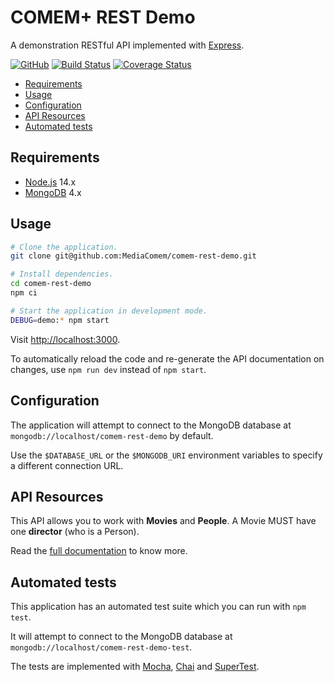 # COMEM+ REST Demo

A demonstration RESTful API implemented with [Express][express].

[![GitHub](https://img.shields.io/github/license/MediaComem/comem-rest-demo)](https://opensource.org/licenses/MIT)
[![Build Status](https://travis-ci.org/MediaComem/comem-rest-demo.svg?branch=master)](https://travis-ci.org/MediaComem/comem-rest-demo)
[![Coverage Status](https://coveralls.io/repos/github/MediaComem/comem-rest-demo/badge.svg?branch=master)](https://coveralls.io/github/MediaComem/comem-rest-demo?branch=master)

<!-- START doctoc generated TOC please keep comment here to allow auto update -->
<!-- DON'T EDIT THIS SECTION, INSTEAD RE-RUN doctoc TO UPDATE -->

- [Requirements](#requirements)
- [Usage](#usage)
- [Configuration](#configuration)
- [API Resources](#api-resources)
- [Automated tests](#automated-tests)

<!-- END doctoc generated TOC please keep comment here to allow auto update -->

## Requirements

- [Node.js][node] 14.x
- [MongoDB][mongo] 4.x

## Usage

```bash
# Clone the application.
git clone git@github.com:MediaComem/comem-rest-demo.git

# Install dependencies.
cd comem-rest-demo
npm ci

# Start the application in development mode.
DEBUG=demo:* npm start
```

Visit [http://localhost:3000](http://localhost:3000).

To automatically reload the code and re-generate the API documentation on
changes, use `npm run dev` instead of `npm start`.

## Configuration

The application will attempt to connect to the MongoDB database at
`mongodb://localhost/comem-rest-demo` by default.

Use the `$DATABASE_URL` or the `$MONGODB_URI` environment variables to specify a
different connection URL.

## API Resources

This API allows you to work with **Movies** and **People**. A Movie MUST have
one **director** (who is a Person).

Read the [full documentation][docs] to know more.

## Automated tests

This application has an automated test suite which you can run with `npm test`.

It will attempt to connect to the MongoDB database at
`mongodb://localhost/comem-rest-demo-test`.

The tests are implemented with [Mocha][mocha], [Chai][chai] and
[SuperTest][supertest].

[chai]: https://www.chaijs.com
[docs]: https://mediacomem.github.io/comem-rest-demo/
[express]: https://expressjs.com
[mocha]: https://mochajs.org
[mongo]: https://www.mongodb.com
[node]: https://nodejs.org
[supertest]: https://github.com/visionmedia/supertest#readme
